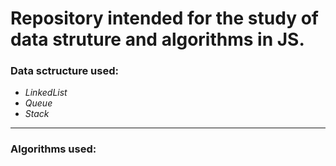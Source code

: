 # Repository intended for the study of data struture and algorithms in JS.

### **Data sctructure used:**
* *LinkedList*
* *Queue*
* *Stack*

***

### **Algorithms used:**


